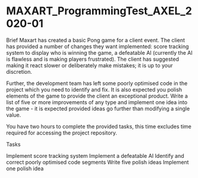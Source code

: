 # MAXART_ProgrammingTest_AXEL_2020-01

Brief
Maxart has created a basic Pong game for a client event. The client has provided a number of changes they want implemented: score tracking system to display who is winning the game, a defeatable AI (currently the AI is flawless and is making players frustrated). The client has suggested making it react slower or deliberately make mistakes; it is up to your discretion.

Further, the development team has left some poorly optimised code in the project which you need to identify and fix. It is also expected you polish elements of the game to provide the client an exceptional product. Write a list of five or more improvements of any type and implement one idea into the game - it is expected provided ideas go further than modifying a single value.

You have two hours to complete the provided tasks, this time excludes time required for accessing the project repository.

Tasks

  Implement score tracking system
  Implement a defeatable AI
  Identify and correct poorly optimised code segments
  Write five polish ideas
  Implement one polish idea
